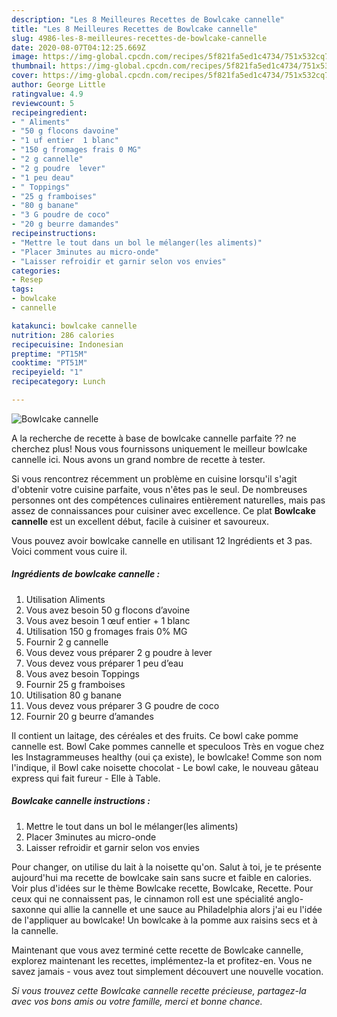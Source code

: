 ```yaml
---
description: "Les 8 Meilleures Recettes de Bowlcake cannelle"
title: "Les 8 Meilleures Recettes de Bowlcake cannelle"
slug: 4986-les-8-meilleures-recettes-de-bowlcake-cannelle
date: 2020-08-07T04:12:25.669Z
image: https://img-global.cpcdn.com/recipes/5f821fa5ed1c4734/751x532cq70/bowlcake-cannelle-photo-principale-de-la-recette.jpg
thumbnail: https://img-global.cpcdn.com/recipes/5f821fa5ed1c4734/751x532cq70/bowlcake-cannelle-photo-principale-de-la-recette.jpg
cover: https://img-global.cpcdn.com/recipes/5f821fa5ed1c4734/751x532cq70/bowlcake-cannelle-photo-principale-de-la-recette.jpg
author: George Little
ratingvalue: 4.9
reviewcount: 5
recipeingredient:
- " Aliments"
- "50 g flocons davoine"
- "1 uf entier  1 blanc"
- "150 g fromages frais 0 MG"
- "2 g cannelle"
- "2 g poudre  lever"
- "1 peu deau"
- " Toppings"
- "25 g framboises"
- "80 g banane"
- "3 G poudre de coco"
- "20 g beurre damandes"
recipeinstructions:
- "Mettre le tout dans un bol le mélanger(les aliments)"
- "Placer 3minutes au micro-onde"
- "Laisser refroidir et garnir selon vos envies"
categories:
- Resep
tags:
- bowlcake
- cannelle

katakunci: bowlcake cannelle 
nutrition: 286 calories
recipecuisine: Indonesian
preptime: "PT15M"
cooktime: "PT51M"
recipeyield: "1"
recipecategory: Lunch

---
```



![Bowlcake cannelle](https://img-global.cpcdn.com/recipes/5f821fa5ed1c4734/751x532cq70/bowlcake-cannelle-photo-principale-de-la-recette.jpg)

A la recherche de recette à base de bowlcake cannelle parfaite ?? ne cherchez plus! Nous vous fournissons uniquement le meilleur bowlcake cannelle ici. Nous avons un grand nombre de recette à tester.

Si vous rencontrez récemment un problème en cuisine lorsqu'il s'agit d'obtenir votre cuisine parfaite, vous n'êtes pas le seul. De nombreuses personnes ont des compétences culinaires entièrement naturelles, mais pas assez de connaissances pour cuisiner avec excellence. Ce plat <strong> Bowlcake cannelle </strong> est un excellent début, facile à cuisiner et savoureux.

<!--inarticleads1-->

Vous pouvez avoir bowlcake cannelle en utilisant 12 Ingrédients et 3 pas. Voici comment vous cuire il.

##### Ingrédients de bowlcake cannelle :

1. Utilisation  Aliments
1. Vous avez besoin 50 g flocons d’avoine
1. Vous avez besoin 1 œuf entier + 1 blanc
1. Utilisation 150 g fromages frais 0% MG
1. Fournir 2 g cannelle
1. Vous devez vous préparer 2 g poudre à lever
1. Vous devez vous préparer 1 peu d’eau
1. Vous avez besoin  Toppings
1. Fournir 25 g framboises
1. Utilisation 80 g banane
1. Vous devez vous préparer 3 G poudre de coco
1. Fournir 20 g beurre d’amandes


Il contient un laitage, des céréales et des fruits. Ce bowl cake pomme cannelle est. Bowl Cake pommes cannelle et speculoos Très en vogue chez les Instagrammeuses healthy (oui ça existe), le bowlcake! Comme son nom l&#39;indique, il Bowl cake noisette chocolat - Le bowl cake, le nouveau gâteau express qui fait fureur - Elle à Table. 

<!--inarticleads2-->

##### Bowlcake cannelle instructions :

1. Mettre le tout dans un bol le mélanger(les aliments)
1. Placer 3minutes au micro-onde
1. Laisser refroidir et garnir selon vos envies


Pour changer, on utilise du lait à la noisette qu&#39;on. Salut à toi, je te présente aujourd&#39;hui ma recette de bowlcake sain sans sucre et faible en calories. Voir plus d&#39;idées sur le thème Bowlcake recette, Bowlcake, Recette. Pour ceux qui ne connaissent pas, le cinnamon roll est une spécialité anglo-saxonne qui allie la cannelle et une sauce au Philadelphia alors j&#39;ai eu l&#39;idée de l&#39;appliquer au bowlcake! Un bowlcake à la pomme aux raisins secs et à la cannelle. 

<!--inarticleads1-->

<p>
Maintenant que vous avez terminé cette recette de Bowlcake cannelle, explorez maintenant les recettes, implémentez-la et profitez-en. Vous ne savez jamais - vous avez tout simplement découvert une nouvelle vocation.
</p>

<p>
<i>Si vous trouvez cette Bowlcake cannelle recette précieuse, partagez-la avec vos bons amis ou votre famille, merci et bonne chance.</i>
</p>
